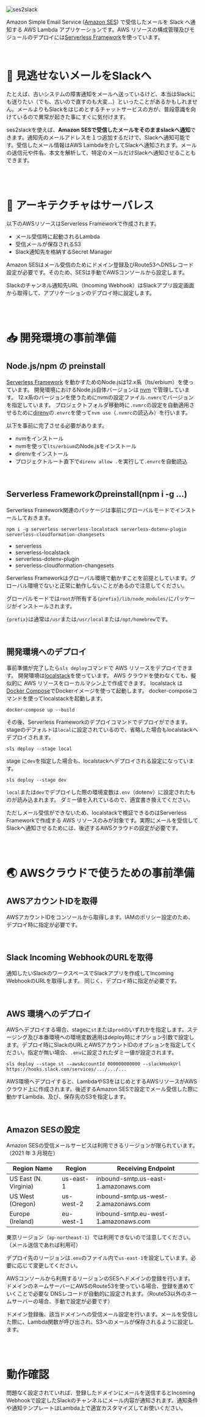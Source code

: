 ![ses2slack](https://i.gyazo.com/27885f31d143fce88ff1c20b2d880a28.png "ses2slack")

Amazon Simple Email Service ([Amazon SES](https://aws.amazon.com/jp/ses/)) で受信したメールを Slack へ通知する AWS Lambda アプリケーションです。AWS リソースの構成管理及びモジュールのデプロイには[Serverless Framework](https://www.serverless.com/)を使っています。

<br />

# 💌 見逃せないメールをSlackへ

たとえば、古いシステムの障害通知をメールへ送っているけど、本当はSlackにも送りたい（でも、古いので直すのも大変…）といったことがあるかもしれません。メールよりもSlackをはじめとするチャットサービスの方が、普段意識を向けているので異常が起きた事にすぐに気付けます。

ses2slackを使えば、**Amazon SESで受信したメールをそのままslackへ通知**できます。通知先のメールアドレスを１つ追加するだけで、Slackへ通知可能です。受信したメール情報はAWS Lambdaを介してSlackへ通知されます。メールの送信元や件名、本文を解析して、特定のメールだけSlackへ通知させることもできます。

<br />
<br />

# 📮 アーキテクチャはサーバレス

以下のAWSリソースはServerless Frameworkで作成されます。

- メール受信時に起動されるLambda
- 受信メールが保存されるS3
- Slack通知先を格納するSecret Manager

Amazon SESはメール受信のためにドメイン登録及びRoute53へDNSレコード設定が必要です。そのため、SESは手動でAWSコンソールから設定します。

Slackのチャンネル通知先URL（Incoming Webhook）はSlackアプリ設定画面から取得して、アプリケーションのデプロイ時に設定します。

<br />
<br />

# 📥 開発環境の事前準備

## Node.js/npm の preinstall

[Serverless Framework](https://www.serverless.com/) を動かすためのNode.jsは12.x系（lts/erbium）を使っています。
開発環境におけるNode.js自体バージョンは [nvm](https://github.com/nvm-sh/nvm) で管理しています。
12.x系のバージョンを使うためにnvmの設定ファイル`.nvmrc`でバージョンを指定しています。
プロジェクトフォルダ移動時に`.nvmrc`の設定を自動適用させるために[direnv](https://github.com/direnv/direnv)の`.envrc`を使って`nvm use`（`.nvmrc`の読込み）を行います。

以下を事前に完了させる必要があります。

- nvmをインストール
- nvmを使って`lts/erbium`のNode.jsをインストール
- direnvをインストール
- プロジェクトルート直下で`direnv allow .`を実行して`.envrc`を自動読込

<br />

## Serverless Frameworkのpreinstall(npm i -g ...)

Serverless Framework関連のパッケージは事前にグローバルモードでインストールしておきます。

```
npm i -g serverless serverless-localstack serverless-dotenv-plugin serverless-cloudformation-changesets
```

- serverless
- serverless-localstack
- serverless-dotenv-plugin
- serverless-cloudformation-changesets

Serverless Frameworkはグローバル環境で動かすことを前提としています。グローバル環境でないと正常に動作しないことがあるので注意してください。

グローバルモードでは`root`が所有する`{prefix}/lib/node_modules/`にパッケージがインストールされます。

`{prefix}`は通常は`/usr`または`/usr/local`または`/opt/homebrew`です。

<br />

## 開発環境へのデプロイ

事前準備が完了したら`sls deploy`コマンドで AWS リソースをデプロイできます。
開発環境は[localstack](https://github.com/localstack/localstack)を使っています。
AWS クラウドを使わなくても、擬似的に AWS リソースをローカルマシン上で作成できます。
localstack は[Docker Compose](https://docs.docker.jp/compose/toc.html)でDockerイメージを使って起動します。
docker-composeコマンドを使ってlocalstackを起動します。

```
docker-compose up --build
```

その後、Serverless Frameworkのデプロイコマンドでデプロイができます。
stageのデフォルトは`local`に設定されているので、省略した場合もlocalstackへデプロイされます。

```
sls deploy --stage local
```

stage に`dev`を指定した場合も、localstackへデプロイされる設定になっています。

```
sls deploy --stage dev
```

`local`または`dev`でデプロイした際の環境変数は`.env`（dotenv）に設定されたものが読み込まれます。
ダミー値を入れているので、適宜書き換えてください。

ただしメール受信ができないため、localstackで検証できるのはServerless Frameworkで作成する AWS リソースのみが対象です。実際にメールを受信してSlackへ通知させるためには、後述するAWSクラウドの設定が必要です。

<br />
<br />

# 🌏 AWSクラウドで使うための事前準備

## AWSアカウントIDを取得

AWSアカウントIDをコンソールから取得します。IAMのポリシー設定のため、デプロイ時に指定が必要です。

<br />

## Slack Incoming WebhookのURLを取得

通知したいSlackのワークスペースでSlackアプリを作成してIncoming WebhookのURLを取得します。
同じく、デプロイ時に指定が必要です。

<br />

## AWS 環境へのデプロイ

AWSへデプロイする場合、stageに`st`または`prod`のいずれかを指定します。ステージング及び本番環境への環境変数適用はdeploy時にオプション引数で設定します。デプロイ時にSlackのURLとAWSアカウントIDのオプションを指定してください。指定が無い場合、`.env`に設定されたダミー値が設定されます。

```
sls deploy --stage st --awsAccountId 000000000000 --slackHookUrl https://hooks.slack.com/services/.../.../...
```

AWS環境へデプロイすると、LambdaやS3をはじめとするAWSリソースがAWSクラウド上に作成されます。後述するAmazon SESで設定でメール受信した際に動かすLambda、及び、保存先のS3を指定します。

<br />

## Amazon SESの設定

Amazon SESの受信メールサービスは利用できるリージョンが限られています。（2021 年 3 月現在）

| Region Name           | Region    | Receiving Endpoint                   |
| --------------------- | --------- | ------------------------------------ |
| US East (N. Virginia) | us-east-1 | inbound-smtp.us-east-1.amazonaws.com |
| US West (Oregon)      | us-west-2 | inbound-smtp.us-west-2.amazonaws.com |
| Europe (Ireland)      | eu-west-1 | inbound-smtp.eu-west-1.amazonaws.com |

東京リージョン（`ap-northeast-1`）では利用できないので注意してください。（メール送信であれば利用可）

デプロイ先のリージョンは`.env`のファイル内で`us-east-1`を設定しています。必要に応じて変更してください。

AWSコンソールから利用するリージョンのSESへドメインの登録を行います。ドメインのネームサーバーにAWSのRoute53を使っている場合、登録を進めていくことで必要な DNSレコードが自動的に設定されます。（Route53以外のネームサーバーの場合、手動で設定が必要です）

ドメイン登録後、該当ドメインへの受信メール設定を行います。メールを受信した際に、Lambda関数が呼び出され、S3へのメールが保存されるように設定します。

<br />
<br />

# 動作確認

問題なく設定されていれば、登録したドメインにメールを送信するとIncoming Webhookで設定したSlackのチャンネルにメール内容が通知されます。通知条件や通知テンプレートはLambda上で適宜カスタマイズしてお使いください。

<br />
<br />
